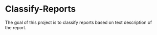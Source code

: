 # Classify-Reports
The goal of this project is to classify reports based on text description of the report.
